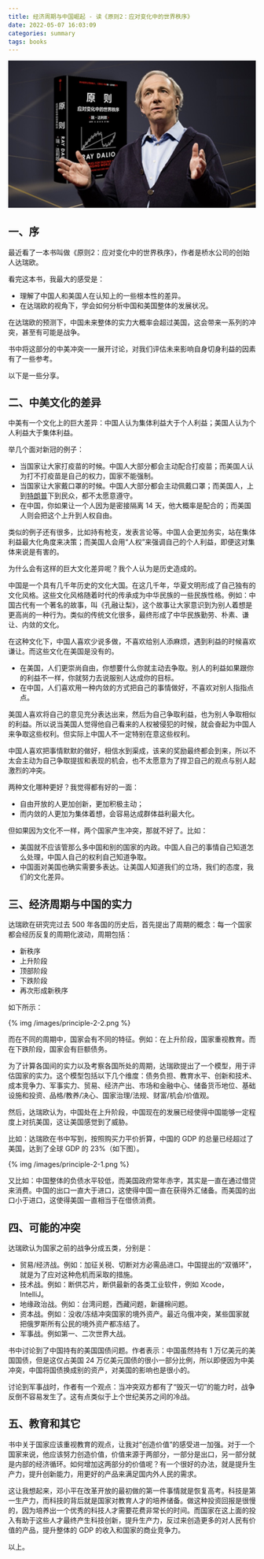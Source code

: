```yaml
---
title: 经济周期与中国崛起 - 读《原则2：应对变化中的世界秩序》
date: 2022-05-07 16:03:09
categories: summary
tags: books
---
```


<img src="/images/principle-book.jpg" width="600px" />

## 一、序

最近看了一本书叫做《原则2：应对变化中的世界秩序》，作者是桥水公司的创始人达瑞欧。

看完这本书，我最大的感受是：
 - 理解了中国人和美国人在认知上的一些根本性的差异。
 - 在达瑞欧的视角下，学会如何分析中国和美国整体的发展状况。

在达瑞欧的预测下，中国未来整体的实力大概率会超过美国，这会带来一系列的冲突，甚至有可能是战争。

书中将这部分的中美冲突一一展开讨论，对我们评估未来影响自身切身利益的因素有了一些参考。

以下是一些分享。

## 二、中美文化的差异

中美有一个文化上的巨大差异：中国人认为集体利益大于个人利益；美国人认为个人利益大于集体利益。

举几个面对新冠的例子：

 - 当国家让大家打疫苗的时候。中国人大部分都会主动配合打疫苗；而美国人认为打不打疫苗是自己的权力，国家不能强制。
 - 当国家让大家戴口罩的时候。中国人大部分都会主动佩戴口罩；而美国人，上到[特朗普](https://www.bbc.com/zhongwen/trad/world-53263390)下到民众，都不太愿意遵守。
 - 在中国，你如果让一个人因为是密接隔离 14 天，他大概率是配合的；而美国人则会把这个上升到人权自由。

类似的例子还有很多，比如持有枪支，发表言论等。中国人会更加务实，站在集体利益最大化角度来决策；而美国人会用“人权”来强调自己的个人利益，即便这对集体来说是有害的。

为什么会有这样的巨大文化差异呢？我个人认为是历史造成的。

中国是一个具有几千年历史的文化大国。在这几千年，华夏文明形成了自己独有的文化风格。这些文化风格随着时代的传承成为中华民族的一些民族性格。例如：中国古代有一个著名的故事，叫《孔融让梨》，这个故事让大家意识到为别人着想是更高尚的一种行为。类似的传统文化很多，最终形成了中华民族勤劳、朴素、谦让、内敛的文化。

在这种文化下，中国人喜欢少说多做，不喜欢给别人添麻烦，遇到利益的时候喜欢谦让。而这些文化在美国是没有的。

 * 在美国，人们更崇尚自由，你想要什么你就主动去争取。别人的利益如果跟你的利益不一样，你就努力去说服别人达成你的目标。
 * 在中国，人们喜欢用一种内敛的方式把自己的事情做好，不喜欢对别人指指点点。

美国人喜欢将自己的意见充分表达出来，然后为自己争取利益，也为别人争取相似的利益。所以说当美国人觉得他自己看来的人权被侵犯的时候，就会奋起为中国人来争取这些权利。但实际上中国人不一定特别在意这些权利。

中国人喜欢把事情默默的做好，相信水到渠成，该来的奖励最终都会到来，所以不太会主动为自己争取提拔和表现的机会，也不太愿意为了捍卫自己的观点与别人起激烈的冲突。

两种文化哪种更好？我觉得都有好的一面：
 - 自由开放的人更加创新，更加积极主动；
 - 而内敛的人更加为集体着想，会容易达成群体益利最大化。

但如果因为文化不一样，两个国家产生冲突，那就不好了。比如：
 - 美国就不应该管那么多中国和别的国家的内政。中国人自己的事情自己知道怎么处理，中国人自己的权利自己知道争取。
 - 中国面对美国也确实需要多表达。让美国人知道我们的立场，我们的态度，我们的文化差异。

## 三、经济周期与中国的实力

达瑞欧在研究完过去 500 年各国的历史后，首先提出了周期的概念：每一个国家都会经历反复的周期化波动，周期包括：

 - 新秩序
 - 上升阶段
 - 顶部阶段
 - 下跌阶段
 - 再次形成新秩序

如下所示：

{% img /images/principle-2-2.png %}

而在不同的周期中，国家会有不同的特征。例如：在上升阶段，国家重视教育。而在下跌阶段，国家会有巨额债务。

为了计算各国间的实力以及考察各国所处的周期，达瑞欧提出了一个模型，用于评估国家的实力。这个模型包括以下几个维度：债务负担、教育水平、创新和技术、成本竞争力、军事实力、贸易、经济产出、市场和金融中心、储备货币地位、基础设施和投资、品格/教养/决心、国家治理/法规、财富/机会/价值观。

然后，达瑞欧认为，中国处在上升阶段，中国现在的发展已经使得中国能够一定程度上对抗美国，这让美国感觉到了威胁。

比如：达瑞欧在书中写到，按照购买力平价折算，中国的 GDP 的总量已经超过了美国，达到了全球 GDP 的 23%（如下图）。

{% img /images/principle-2-1.png %}

又比如：中国整体的负债水平较低，而美国政府常年赤字，其实是一直在通过借贷来消费。中国的出口一直大于进口，这使得中国一直在获得外汇储备。而美国的出口小于进口，这使得美国一直相当于在借债消费。

## 四、可能的冲突

达瑞欧认为国家之前的战争分成五类，分别是：

 - 贸易/经济战。例如：加征关税、切断对方必需品进口。中国提出的“双循环”，就是为了应对这种危机而采取的措施。
 - 技术战。例如：断供芯片，断供最新的各类工业软件，例如 Xcode，IntelliJ。
 - 地缘政治战。例如：台湾问题，西藏问题，新疆棉问题。
 - 资本战。例如：没收/冻结冲突国家的境外资产。最近乌俄冲突，某些国家就把俄罗斯所有公民的境外资产都冻结了。
 - 军事战。例如第一、二次世界大战。

书中讨论到了中国持有的美国国债问题。作者表示：中国虽然持有 1 万亿美元的美国国债，但是这仅占美国 24 万亿美元国债的很小一部分比例，所以即便因为中美冲突，中国将国债换成别的资产，对美国的影响也是很小的。

讨论到军事战时，作者有一个观点：当冲突双方都有了“毁灭一切”的能力时，战争反倒不容易发生了。这有点类似于上个世纪美苏之间的冷战。

## 五、教育和其它

书中关于国家应该重视教育的观点，让我对“创造价值”的感受进一加强。对于一个国家来说，他应该努力创造价值，价值来源于两部分，一部分是出口，另一部分就是内部的经济循环。如何增加这两部分的价值呢？有一个很好的办法，就是提升生产力，提升创新能力，用更好的产品来满足国内外人民的需求。

这让我想起来，邓小平在改革开放的最初做的第一件事情就是恢复高考。科技是第一生产力，而科技的背后就是国家对教育人才的培养储备。做这种投资回报是很慢的，因为培养出一个优秀的科技人才需要花费非常长的时间。而国家在这上面的投入有助于这些人才最终产生科技创新，提升生产力，反过来创造更多的对人民有价值的产品，提升整体的 GDP 的收入和国家的商业竞争力。

以上。
